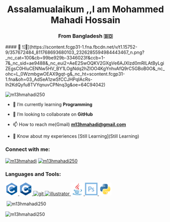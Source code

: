 <h1 align="center">Assalamualaikum ,,I am Mohammed Mahadi Hossain</h1>
<h3 align="center">From Bangladesh 🇧🇩  </h3>
#### 🤍
![🤍](https://scontent.fcgp31-1.fna.fbcdn.net/v/t1.15752-9/357672484_811768693680103_2326285594984443467_n.png?_nc_cat=100&cb=99be929b-3346023f&ccb=1-7&_nc_sid=ae9488&_nc_eui2=AeE2SwOQKV2GXgVe6AJXIzd0mRILAtByLgiZEgsC0HIuCENNw5HV_BY1LOgNdq2hZlOO4KgYnhvAfQ9rC5GBoB0O&_nc_ohc=L_0WzmbgwOEAX9gqt-g&_nc_ht=scontent.fcgp31-1.fna&oh=03_AdSeA1zwSfCCJHPqIAcRs-lh2KdQyfu8TVYqnuvCPNnq3g&oe=64C94042)
  
<p align="left"> <img src="https://komarev.com/ghpvc/?username=m13hmahadi250&label=Profile%20views&color=0e75b6&style=flat" alt="m13hmahadi250" /> </p>

- 🌱 I’m currently learning **Programming**

- 👯 I’m looking to collaborate on **GitHub**

- 📫 How to reach me(Gmail) **m13hmahadi@gmail.com**

- 📄 Know about my experiences [Still Learning](Still Learning)

<h3 align="left">Connect with me:</h3>
<p align="left">
<a href="https://linkedin.com/in/m13hmahadi" target="blank"><img align="center" src="https://raw.githubusercontent.com/rahuldkjain/github-profile-readme-generator/master/src/images/icons/Social/linked-in-alt.svg" alt="m13hmahadi" height="30" width="40" /></a>
<a href="https://fb.com/m13hmahadi250" target="blank"><img align="center" src="https://raw.githubusercontent.com/rahuldkjain/github-profile-readme-generator/master/src/images/icons/Social/facebook.svg" alt="m13hmahadi250" height="30" width="40" /></a>
</p>

<h3 align="left">Languages and Tools:</h3>
<p align="left"> <a href="https://www.cprogramming.com/" target="_blank" rel="noreferrer"> <img src="https://raw.githubusercontent.com/devicons/devicon/master/icons/c/c-original.svg" alt="c" width="40" height="40"/> </a> <a href="https://www.w3schools.com/cpp/" target="_blank" rel="noreferrer"> <img src="https://raw.githubusercontent.com/devicons/devicon/master/icons/cplusplus/cplusplus-original.svg" alt="cplusplus" width="40" height="40"/> </a> <a href="https://git-scm.com/" target="_blank" rel="noreferrer"> <img src="https://www.vectorlogo.zone/logos/git-scm/git-scm-icon.svg" alt="git" width="40" height="40"/> </a> <a href="https://www.adobe.com/in/products/illustrator.html" target="_blank" rel="noreferrer"> <img src="https://www.vectorlogo.zone/logos/adobe_illustrator/adobe_illustrator-icon.svg" alt="illustrator" width="40" height="40"/> </a> <a href="https://www.java.com" target="_blank" rel="noreferrer"> <img src="https://raw.githubusercontent.com/devicons/devicon/master/icons/java/java-original.svg" alt="java" width="40" height="40"/> </a> <a href="https://www.photoshop.com/en" target="_blank" rel="noreferrer"> <img src="https://raw.githubusercontent.com/devicons/devicon/master/icons/photoshop/photoshop-line.svg" alt="photoshop" width="40" height="40"/> </a> <a href="https://www.python.org" target="_blank" rel="noreferrer"> <img src="https://raw.githubusercontent.com/devicons/devicon/master/icons/python/python-original.svg" alt="python" width="40" height="40"/> </a> </p>

<p>&nbsp;<img align="center" src="https://github-readme-stats.vercel.app/api?username=m13hmahadi250&show_icons=true&locale=en" alt="m13hmahadi250" /></p>

<p> <img align="center" src="https://github-readme-streak-stats.herokuapp.com/?user=m13hmahadi250&" alt="m13hmahadi250" /></p>
